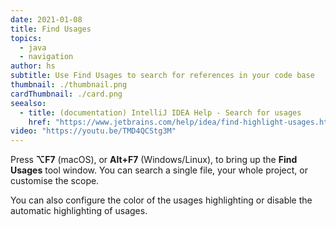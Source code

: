 ```yaml
---
date: 2021-01-08
title: Find Usages
topics:
  - java
  - navigation
author: hs
subtitle: Use Find Usages to search for references in your code base
thumbnail: ./thumbnail.png
cardThumbnail: ./card.png
seealso:
  - title: (documentation) IntelliJ IDEA Help - Search for usages
    href: "https://www.jetbrains.com/help/idea/find-highlight-usages.html"
video: "https://youtu.be/TMD4QCStg3M"
---
```


Press **⌥F7** (macOS), or **Alt+F7** (Windows/Linux), to bring up the **Find Usages** tool window. You can search a single file, your whole project, or customise the scope.

You can also configure the color of the usages highlighting or disable the automatic highlighting of usages.
